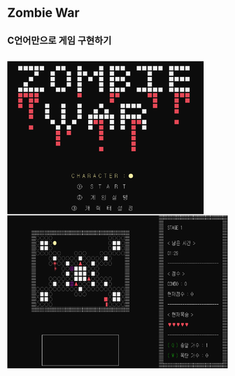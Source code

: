 # Zombie War

## C언어만으로 게임 구현하기

<br>

<img src= "cap1.png" height=350>
<img src= "cap2.png" height=350>